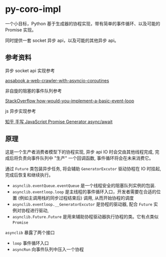 # py-coro-impl

一个小目标，Python 基于生成器的协程实现，带有简单的事件循环、以及可能的 Promise 实现。

同时提供一套 socket 异步 api，以及可能的其他异步 api。

## 参考资料

异步 socket api 实现参考

[aosabook a-web-crawler-with-asyncio-coroutines](http://aosabook.org/en/500L/a-web-crawler-with-asyncio-coroutines.html)

非自旋的阻塞的事件队列参考

[StackOverflow how-would-you-implement-a-basic-event-loop](https://stackoverflow.com/questions/658403/how-would-you-implement-a-basic-event-loop)

js 异步实现参考

[知乎 手写 JavaScript Promise Generator async/await](https://zhuanlan.zhihu.com/p/338009998)

## 原理

这是一个生产者消费者模型下的协程实现, 异步 api IO 时会交由其他线程完成, 完成后将负责向事件队列中 "生产" 一个回调函数, 事件循环将会在未来消费它。

通过 `Future` 类包装异步任务, 将会辅助 `GeneratorExcutor` 驱动协程在 IO 时挂起, 完成后恢复和继续执行。

- `asynclib.eventQueue.eventQueue` 是一个线程安全的阻塞队列实例的包装.
- `asynclib.eventloop.loop` 是主线程的事件循环入口，开发者需要在合适的位置 (例如主调用栈的同步过程结束后) 调用, 从而开始协程的调度
- `asynclib.eventloop.__GeneratorExcutor` 是协程的驱动器, 配合 `Future` 实例对协程进行驱动,
- `asynclib.Future.Future` 是用来辅助协程驱动器执行协程的类。它有点类似 `Promise`

`asynclib` 暴露了两个接口

- `loop` 事件循环入口
- `asyncRun` 向事件队列中压入一个协程
